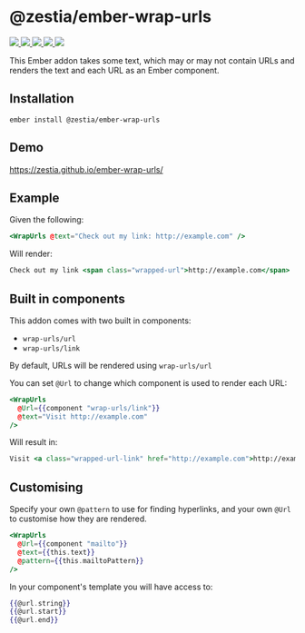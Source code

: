 # @zestia/ember-wrap-urls

<p>
  <a href="http://travis-ci.org/zestia/ember-wrap-urls">
    <img src="https://travis-ci.org/zestia/ember-wrap-urls.svg?branch=master">
  </a>

  <a href="https://david-dm.org/zestia/ember-wrap-urls#badge-embed">
    <img src="https://david-dm.org/zestia/ember-wrap-urls.svg">
  </a>

  <a href="https://david-dm.org/zestia/ember-wrap-urls#dev-badge-embed">
    <img src="https://david-dm.org/zestia/ember-wrap-urls/dev-status.svg">
  </a>

  <a href="https://emberobserver.com/addons/@zestia/ember-wrap-urls">
    <img src="https://emberobserver.com/badges/-zestia-ember-wrap-urls.svg">
  </a>

  <img src="https://img.shields.io/badge/Ember-%3E%3D%203.16-brightgreen">
</p>

This Ember addon takes some text, which may or may not contain URLs and renders the text and each URL as an Ember component.

## Installation

```
ember install @zestia/ember-wrap-urls
```

## Demo

https://zestia.github.io/ember-wrap-urls/

## Example

Given the following:

```hbs
<WrapUrls @text="Check out my link: http://example.com" />
```

Will render:

```hbs
Check out my link <span class="wrapped-url">http://example.com</span>
```

## Built in components

This addon comes with two built in components:

- `wrap-urls/url`
- `wrap-urls/link`

By default, URLs will be rendered using `wrap-urls/url`

You can set `@Url` to change which component is used to render each URL:

```hbs
<WrapUrls
  @Url={{component "wrap-urls/link"}}
  @text="Visit http://example.com"
/>
```

Will result in:

```hbs
Visit <a class="wrapped-url-link" href="http://example.com">http://example.com</a>
```

## Customising

Specify your own `@pattern` to use for finding hyperlinks, and your own `@Url` to customise how they are rendered.

```hbs
<WrapUrls
  @Url={{component "mailto"}}
  @text={{this.text}}
  @pattern={{this.mailtoPattern}}
/>
```

In your component's template you will have access to:

```hbs
{{@url.string}}
{{@url.start}}
{{@url.end}}
```
